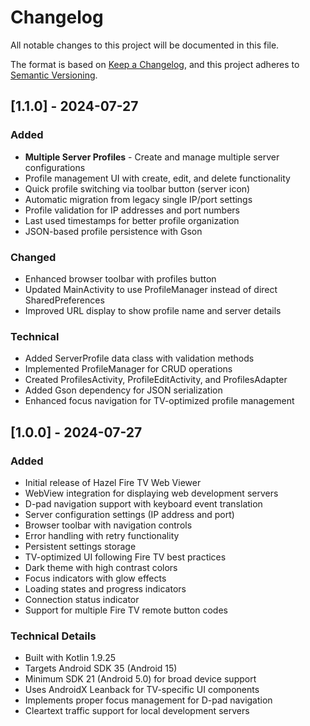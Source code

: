 # Changelog

All notable changes to this project will be documented in this file.

The format is based on [Keep a Changelog](https://keepachangelog.com/en/1.0.0/),
and this project adheres to [Semantic Versioning](https://semver.org/spec/v2.0.0.html).

## [1.1.0] - 2024-07-27

### Added
- **Multiple Server Profiles** - Create and manage multiple server configurations
- Profile management UI with create, edit, and delete functionality
- Quick profile switching via toolbar button (server icon)
- Automatic migration from legacy single IP/port settings
- Profile validation for IP addresses and port numbers
- Last used timestamps for better profile organization
- JSON-based profile persistence with Gson

### Changed
- Enhanced browser toolbar with profiles button
- Updated MainActivity to use ProfileManager instead of direct SharedPreferences
- Improved URL display to show profile name and server details

### Technical
- Added ServerProfile data class with validation methods
- Implemented ProfileManager for CRUD operations
- Created ProfilesActivity, ProfileEditActivity, and ProfilesAdapter
- Added Gson dependency for JSON serialization
- Enhanced focus navigation for TV-optimized profile management

## [1.0.0] - 2024-07-27

### Added
- Initial release of Hazel Fire TV Web Viewer
- WebView integration for displaying web development servers
- D-pad navigation support with keyboard event translation
- Server configuration settings (IP address and port)
- Browser toolbar with navigation controls
- Error handling with retry functionality
- Persistent settings storage
- TV-optimized UI following Fire TV best practices
- Dark theme with high contrast colors
- Focus indicators with glow effects
- Loading states and progress indicators
- Connection status indicator
- Support for multiple Fire TV remote button codes

### Technical Details
- Built with Kotlin 1.9.25
- Targets Android SDK 35 (Android 15)
- Minimum SDK 21 (Android 5.0) for broad device support
- Uses AndroidX Leanback for TV-specific UI components
- Implements proper focus management for D-pad navigation
- Cleartext traffic support for local development servers